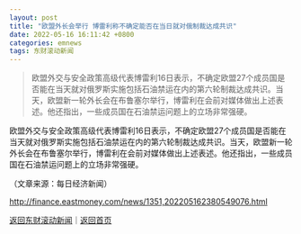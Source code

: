 ```yaml
---
layout: post
title: "欧盟外长会举行 博雷利称不确定能否在当日就对俄制裁达成共识"
date: 2022-05-16 16:11:42 +0800
categories: emnews
tags: 东财滚动新闻
---
```

> 欧盟外交与安全政策高级代表博雷利16日表示，不确定欧盟27个成员国是否能在当天就对俄罗斯实施包括石油禁运在内的第六轮制裁达成共识。当天，欧盟新一轮外长会在布鲁塞尔举行，博雷利在会前对媒体做出上述表述。他还指出，一些成员国在石油禁运问题上的立场非常强硬。

<p>欧盟外交与安全政策高级代表博雷利16日表示，不确定欧盟27个成员国是否能在当天就对俄罗斯实施包括石油禁运在内的第六轮制裁达成共识。当天，欧盟新一轮外长会在布鲁塞尔举行，博雷利在会前对媒体做出上述表述。他还指出，一些成员国在石油禁运问题上的立场非常强硬。</p><p class="em_media">（文章来源：每日经济新闻）</p>

<http://finance.eastmoney.com/news/1351,202205162380549076.html>

[返回东财滚动新闻](//finews.withounder.com/emnews/)｜[返回首页](//finews.withounder.com/)